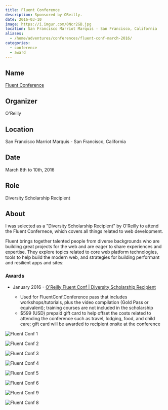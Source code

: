 ```yaml
---
title: Fluent Conference
description: Sponsored by OReilly.
date: 2016-03-10
image: https://i.imgur.com/0Ncr2GB.jpg
location: San Francisco Marriot Marquis - San Francisco, California
aliases:
  - /home/adventures/conferences/fluent-conf-march-2016/
categories:
  - conference
  - award
---
```


## Name

[Fluent Conference](https://conferences.oreilly.com/fluent/javascript-html-us/ "Fluent Conference")

## Organizer

O'Reilly

## Location

San Francisco Marriot Marquis - San Francisco, California

## Date

March 8th to 10th, 2016

## Role

Diversity Scholarship Recipient

## About

I was selected as a "Diversity Scholarship Recipient" by O'Reilly to attend the Fluent Confernece, which covers all things related to web development.

Fluent brings together talented people from diverse backgrounds who are building great projects for the web and are eager to share experiences and expertise. They explore topics related to core web platform technologies, tools to help build the modern web, and strategies for building performant and resilient apps and sites:

### Awards

- January 2016 - [O'Reilly Fluent Conf | Diversity Scholarship Recipient](http://www.oreilly.com/conferences/diversity-application.csp)

  - Used for FluentConf.Conference pass that includes workshops/tutorials, plus the video
    compilation (Gold Pass or equivalent); training courses are not included
    in the scholarship
  - \$599 (USD) prepaid gift card to help offset the costs related to attending
    the conference such as travel, lodging, food, and child care; gift card
    will be awarded to recipient onsite at the conference

![Fluent Conf 1](https://lh3.googleusercontent.com/3DF7SMl7bDV1V16X2yUM84mWpwD_3f2CYK0_SmctY-WcrjUtGsmYXDlptQdyIyYrODiKiabe_Db_o36T5WVBWMRABEF8TpzKE6CSwU8cJVLfnDgKszSopOCHVdmaKzJJ4WrevdXcwj6y-BNice519m6QUS-J-MlN11sMhbsB4cksT5w7M5LWSGT-q_YBYaV-a8c4CqdQGKg7CmM7FeKlthtfeCR4l-S_qFqbLLX9p294c2ZoZckTjXkWBv-6UhIgqLfifnvKwGuaR-TF6sDL1mY77pDTsXZSY6Bsle7BMF-aPFQY9Ikf1C3V33EX9rsycyP-DsjthtF3PLm7bGxnOdLf4BeCFfXyc44GrASJ-4RUPTw3xbVttDsxv0ZhI1IP9vmvO-cQV0hWQ0So1mCjWm5HNNfB6N8j9AQ16HZk0nKbUa7Qh04Mjxi-pFdylT5lM8b8pJp8-fbWOdbZPsauQC9tqHmS1EReSmRgauQBnn06AlYCmiyMPGP8f0EtKoZSXFmBTO8C7ncm9jadTQLNIpaE3gWTRJ3ofMKju8Iz95D1LrKtqqTEjLzFG0PrZ1cp3EydAXOWvkf70HSTOlQQuDr6BabNxnm3S5F8kqgV457YlOZ-vkigyvVANBkjx9nc=w1292-h969-no)

![Fluent Conf 2](https://lh3.googleusercontent.com/urJ0oy88kGQTr-Es8cXt5wOKN_DOHnXhsQeDWS6sg4fvhGP3dYH-oxUCnvfbRwooylSbpJws9iRPxX1inyzsoWRkc_8Q5rUFMYgF2Z1VBrdOtlyLAH59Gijignnc3i6e0reKoo22LIiqW9iN_8_eNkUthdWtDcPtXnjQd5NEswNJPrnkcb4-8joD672_4_dnVBwP_2LtrLuekBo1cw_UOhIxlXP_wBS_E1VuILjwRTvP7rKt0ryIYOz4gOmvy-0hWlbEXoZ5Psf59zdHMus71jRODv80WXrvFEVbczjYGblQtpRVey4jRRwVA6oKl5WJerLiBX4TaZ010WvYWAJvXO9uIiUSoCdu4MmsMuv6nAEkJBnLCZs7P0Dk1np0W9iJhHiRwJY6T1hz02dHfNAPk6Vgnz1i4teTKnvmgDBBDoXb-CKhRQ9BnX6qSqBv29Sj5L6vhPdHBZ6vmSodb735yZUDaboGbOAuUhk0owTk-rvADtKX-eqMPnfxFbO6Oy25DbINoprvVERFcrP-bCL3vsGyo-JcONPUmqG30q7I19rBuPmhdkx-BpCiChuJEuGbtnAmp138dMNL-VpOc4B-6C4Q8ITC9Ddyr3V94_U_kwedjTyEmoDhG5l-8sRzWtSL=w1292-h969-no)

![Fluent Conf 3](https://lh3.googleusercontent.com/DGTc8CcYZ9X-uUu1aXhCfIsFfLm5XnyR8hSSOtcbtv24krkPiDQCgWpCaS_8rxWTBENrlHus9ol5FrLgDjQc_R2YHildpQC1VOX5GBmQCdS7rYrs27PMqaJp-iJeziTnFQmmCtqDfB6DIHO1H6l1ueRAATt0Vu559c-_wNEH59XVWNyd8-ytDhfSW0gSukI8hnH4TRAEid47D6-pca68CyOPKvsEkILeOCpQi7_IDs7QMBKbkqjmD6wSrsEfbt-3MRc3PLKOG6OFuW_sqlzJC659d4vSd7vmnTQESefZTiX_LernZRj4sA-SPz92JNhizlUln9Yqkmh61eKqjOyZIeTyYcm6FcvCiCkoWqZZRLizt3dTX3jadJp-bl8N94vvdsfd3YMm3W_zldhRqQvitUNDICFop53SQ-AppTRyDo4nIW1gqF7TQZ5KpiQJWHw6QgAlStun9L44mPgMZeUK-aUIJ-jfEmgQSEZBQ-F3UpoXb_23k9m7J_dGR0Tlvl7f6GAK9tDxHlDtfxSsZk4oAbE0hQHGrnS9t8wNv6gYS36HtYv89ED-qzxzU6ld-cAEjtmosx4Sx6YJ20nTTh_djjiFnN92KYD2-1aibdvHccg4hwQJlITX5i4_7I8VEBzN=w1292-h969-no)

![Fluent Conf 4](https://lh3.googleusercontent.com/yQnzZYLLU6re5Iv7I3RLUZfxIaafuW3kVcVQTBdhOfrTVmcBVlLkdfwII6gs62ubakBwESO-g9oV4v4C0BAcZEUfPQDDgLbIbfVstTUPkHaZUyAY-AVLu4s-McfE4QFPLfekGbP-cRlgnMlh_ghwM60PWcSDwQK0h3bJlqC-14xAKoXy5XDMcPlxyPW5NxDkIMsipMzo4KLVlDHxQxNa9XQ3cwtPdjFXubj4mq4JbZWxSWgy5_wZJ49MTzvB0N3Tj7kAkwrMafUejPHI5xTgPemGL5qPsMfkkMrsFCvrDmpczV8w9UeJ8qpvypqwuh1SvLlKrbkN3Pz3CXHSJQ0OKLdAHvQNTrQsom0z4MCSj2T1_OeIO77BbR9o4joXUDgTd0zX5p0i5CnHNHav5uOLTn9ILgVvCsW5iBB6qeen0BsezVzdgsmFbAohe81VByKw7m1LmS5A0STf3IcRkKlIRIG7EMxGUYoYJe1zvMluZoa86FV1WY19SZTQ40zIkV1wnmsvPJmgh1hzgxLKdg6zgmmtzOwhY5m-goXOgTsaObgTSc_ZZLUfieA6CcYbC4UhRxWis29w-pc_7HgriOUWweLBz7VGCRO0dUw-F4CoCtkajKpE1Soe2Sskii8D3Lyc=w346-h259-no)

![Fluent Conf 5](https://lh3.googleusercontent.com/wJuOZHBSD6mEWEH_cZRiviAQ_usbs9uj3jQexlaRLmMjcOg6rSM5-ubwjILVlaT2XFM8jzFG6mS70QZ6bHnUuchuClef3k7qgYnVc4mKehbKk0lTHGrogQu2pzmaSULi1BoMNx_8ADE36_2gT78ZYjmRT0NPhnN2LlbduOJYb7s9C30-y-ne4hqexE8KlhytxSBwFBEv-pXpgIyviIFAHDvA7i8n9hPGeWJ1ywPp0EK_k3r81XDFsUQK92Mizm1_dUY1_pZn83RGSZyXXAJoIoulfwVczCKILhcEVfBaDGZFXlEvT-ZAp26ES76fXmiEYz_iSpLQaXfMbQ_CvpBaQ6_xfLW1dyim1nIalOAlAogsV_r4FVduv4VonvTTjMWp9BTqcmqEFyvimXVLz6OgnKvckUcHSUybGcBA1xMaAcuzk9IJmAOlp6mWKe6QysBCaEfIbnQ3-DBS-OdQsnNow7UE8pugtcfgY5GOl9yS0kQ8lLmCn5O3oXTQOeL0eTxIJjLBfc5NSiJHdYAoyvaoo6-kKar2Zrq6xuHW0x7Is_ewLnELZcU7VSBQuv0m3i4D_FZ7N68j7_tx_pKJphjgVJ7PeNCupyoR4gz-6JeEvfFxSw-Q7RUlecxojdceNE_i=w1239-h969-no)

![Fluent Conf 6](https://lh3.googleusercontent.com/l8ex9FlJSLg-3TAMhkye_X5hoVWKOHbhaKVW-q-Zr2rGvIKcCxmI3aOqoitHgmLDks3B5jppxeyNC8Tc2VqRvvZiKn792FEBFme90bCf2v2B9nbsfToAJjbCVp5yQUKVcfuSR7KpBGVYCkHEPcrCEo9JJik6NORamXfaSXsaeCz4ZpH3dgJpL_XqH5GZ1CJlZGTnjaIYGS98O7Ra2hN5srrYHj9kHI-ufNX4b9d5IBOHfjP3ns6TeOC6nwYbNiQZ7mOlFfppJv2UGJwnjLuOuwDqLr2D6Cnl5mwhxAuRUL0pNxYNN2JvLiRtOw4n5vkI9iAKTYFYG7nYJu6K61NNCBCYcpu_BDj8aJE2KJfGCNEhJeOxLaUjVYwW1rxlxreMIjEhn_Xwjb6eOKuhVHUzH_DOJW_McLJDbVZuEuAURn-z6VwxJeCg914189gLcoV8aOwfsSYtbmCfjIn-3W6pMCisWWuBIJRemR6a3l47RejfOR7dL-u7qxiJuEC3OihqZoLWNMsJJIc0pwG8oAAMAXUQgwkeo3KOwkkEOShqH5mEMt8boOlXSE2fHGqEkO4re8wjoNBuTjYFYtzMA_tzTkVj9_IfDnbEZrBgH4GobpnY1VwaiqU9oxN1L0aGfGHE=w2493-h809-no)

![Fluent Conf 9](https://lh3.googleusercontent.com/RM_HZeRPrKjjRq5wqup0o_SuAISydAq58qDYTcPDzM2yo0EA5pdoY1UEZ9BvV7DF67N-EHobGF6pt16r4VOplM9-nKm5auxAPz3hHnTph1fIuj2QtIUxkwXwLLzb-e13Oyw5xrqDDRrF4eoLiJ-TQI-nJDmk39r4kK8Lp68c_1cRC8yUBWbV3R8PpQzR_uEMx24tzwiWk-jTWIha1nBUnJboxiU2S0hei8OTdoSi1mn3y7NrRu2b4rb4YYiYJZNTmCuC2HzPbgWM1nnAMZdFme-D9S66cHcSnFV1Us5hMOsMOzvj6qGIScutsVJgG4VmRHp1MULw2iVzy8_9uWSGUPS2IdIFZlcOjyssNbsctc5oeMr1R1vZ4pW_t2pCI7Jlj5rEhnMghtGEIPCrpOz2xOxXEUSgMox5sC0ESkSFPqS0ejjoljXxJyvpeq05FVfjpS31q0xAZBLTUuNp18Lcv92CilRz-yYgAdeiC9_VWto5JsIm9iNsy2D6-kpZGcIIg1_mjQ4-W0Oxtnrdqmr_5DHifRxf1Ud4r3y45bcjWkcEZnbTznWveVU2STQ7v63nHz4nWs9icQk5g-aX9x4tCpftlBkpkr2mq_K5RpR9iNzuj1PKU6kSfjLjN8hzzqlW=w1292-h969-no)

![Fluent Conf 8](https://lh3.googleusercontent.com/7CJUMCbkkON-2Z2dt_hjaxmtqsMQzL5BzHSzq-HcXQUcaVIG_LLD0bv_k2CVsZix0DaYaFxzFcwq3VuU6yFFvUTS7cFLtpQgrKGAWWfmA6URvvSyAf__Z-tP4Q4PgTitW0reQOtiwgnfti-RCzgiQTwpUl4WsjUpwVA-CJnSJI0B6HQRCVv8mpgqnm5DLlgqyA-P7dByZLY3pK9qIGUIqTOfbAXZHFHFPT509uUqxgllZuaPGLs4xK4VHCjhu6nQx9i1ODPvamU5Onun_ihxId3mnjTSiZDxtwj0jkahMPS2oMIdJzXPu11nT0dPZFgE20ADkcx98Yf6JFoZsK4H96IPkyQkVuQFQqRxgNa9PYuo8dCZSSJVoNq_uahxnLfT7Vrk8FXwTRCGAR1S0wX896mjeHBZ4TQEcAPcDhiUqlCReFQjJrKetn7WMMxRqbaD6Tw0nXx4GQIcPXYGI5qEeQbeMIX4sT9KwkANc6Assq_KvEezaaq0yGKvJ8y6_uoHVRnYPyObqy_pUfXLXiXETRiiuwsSkWuWKzcvs3HW5kmMsoRT9zqnPNVYD6PBdLcWEEkJhv8l31xPz18MlJ7C4NoU3s22WKBrXP_MiQRuUMsHNUaMK3Amm2XvHXLzmjVa=w1292-h969-no)

